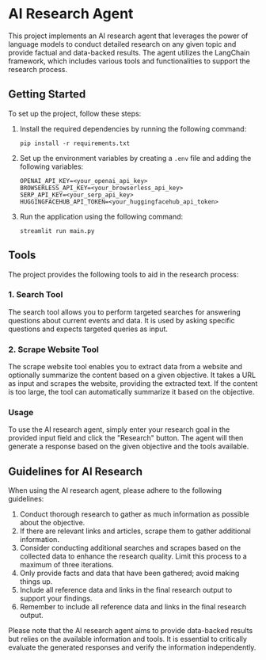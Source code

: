 # AI Research Agent

This project implements an AI research agent that leverages the power of language models to conduct detailed research on any given topic and provide factual and data-backed results. The agent utilizes the LangChain framework, which includes various tools and functionalities to support the research process.

## Getting Started

To set up the project, follow these steps:

1. Install the required dependencies by running the following command:
   ````
   pip install -r requirements.txt
   ````

2. Set up the environment variables by creating a `.env` file and adding the following variables:
   ````
   OPENAI_API_KEY=<your_openai_api_key>
   BROWSERLESS_API_KEY=<your_browserless_api_key>
   SERP_API_KEY=<your_serp_api_key>
   HUGGINGFACEHUB_API_TOKEN=<your_huggingfacehub_api_token>
    ````

3. Run the application using the following command:
   ````
   streamlit run main.py
   ````

## Tools

The project provides the following tools to aid in the research process:

### 1. Search Tool

The search tool allows you to perform targeted searches for answering questions about current events and data. It is used by asking specific questions and expects targeted queries as input.

### 2. Scrape Website Tool

The scrape website tool enables you to extract data from a website and optionally summarize the content based on a given objective. It takes a URL as input and scrapes the website, providing the extracted text. If the content is too large, the tool can automatically summarize it based on the objective.

### Usage

To use the AI research agent, simply enter your research goal in the provided input field and click the "Research" button. The agent will then generate a response based on the given objective and the tools available.

## Guidelines for AI Research

When using the AI research agent, please adhere to the following guidelines:

1. Conduct thorough research to gather as much information as possible about the objective.
2. If there are relevant links and articles, scrape them to gather additional information.
3. Consider conducting additional searches and scrapes based on the collected data to enhance the research quality. Limit this process to a maximum of three iterations.
4. Only provide facts and data that have been gathered; avoid making things up.
5. Include all reference data and links in the final research output to support your findings.
6. Remember to include all reference data and links in the final research output.

Please note that the AI research agent aims to provide data-backed results but relies on the available information and tools. It is essential to critically evaluate the generated responses and verify the information independently.
